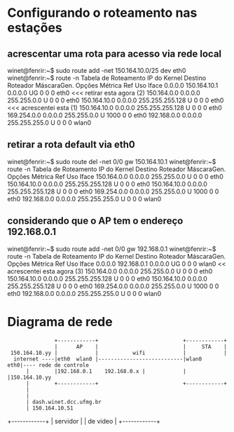 # Configurando o roteamento nas estações

## acrescentar uma rota para acesso via rede local

winet@fenrir:~$ sudo route add -net 150.164.10.0/25 dev eth0
winet@fenrir:~$ route -n
Tabela de Roteamento IP do Kernel
Destino         Roteador        MáscaraGen.    Opções Métrica Ref   Uso Iface
0.0.0.0         150.164.10.1    0.0.0.0         UG    0      0        0 eth0 <<< retirar esta agora (2)
150.164.0.0     0.0.0.0         255.255.0.0     U     0      0        0 eth0
150.164.10.0    0.0.0.0         255.255.255.128 U     0      0        0 eth0 <<< acrescentei esta (1)
150.164.10.0    0.0.0.0         255.255.255.128 U     0      0        0 eth0
169.254.0.0     0.0.0.0         255.255.0.0     U     1000   0        0 eth0
192.168.0.0     0.0.0.0         255.255.255.0   U     0      0        0 wlan0

## retirar a rota default via eth0

winet@fenrir:~$ sudo route del -net 0/0 gw 150.164.10.1
winet@fenrir:~$ route -n
Tabela de Roteamento IP do Kernel
Destino         Roteador        MáscaraGen.    Opções Métrica Ref   Uso Iface
150.164.0.0     0.0.0.0         255.255.0.0     U     0      0        0 eth0
150.164.10.0    0.0.0.0         255.255.255.128 U     0      0        0 eth0
150.164.10.0    0.0.0.0         255.255.255.128 U     0      0        0 eth0
169.254.0.0     0.0.0.0         255.255.0.0     U     1000   0        0 eth0
192.168.0.0     0.0.0.0         255.255.255.0   U     0      0        0 wlan0

## considerando que o AP tem o endereço 192.168.0.1

winet@fenrir:~$ sudo route add -net 0/0 gw 192.168.0.1
winet@fenrir:~$ route -n
Tabela de Roteamento IP do Kernel
Destino         Roteador        MáscaraGen.    Opções Métrica Ref   Uso Iface
0.0.0.0         192.168.0.1     0.0.0.0         UG    0      0        0 wlan0 << acrescentei esta agora (3)
150.164.0.0     0.0.0.0         255.255.0.0     U     0      0        0 eth0
150.164.10.0    0.0.0.0         255.255.255.128 U     0      0        0 eth0
150.164.10.0    0.0.0.0         255.255.255.128 U     0      0        0 eth0
169.254.0.0     0.0.0.0         255.255.0.0     U     1000   0        0 eth0
192.168.0.0     0.0.0.0         255.255.255.0   U     0      0        0 wlan0



# Diagrama de rede

                   +------------+                           +------------+
                   |      AP    |                           |     STA    |
     150.164.10.yy |            |           wifi            |            |
      internet ----|eth0  wlan0 |---------------------------|wlan0   eth0|---- rede de controle
          |        |192.168.0.1    192.168.0.x |            |            |150.164.10.yy
          |        +------------+                           +------------+
          |
          |
          | dash.winet.dcc.ufmg.br
          | 150.164.10.51
   +------------+
   |  servidor  |
   |  de video  |
   +------------+
